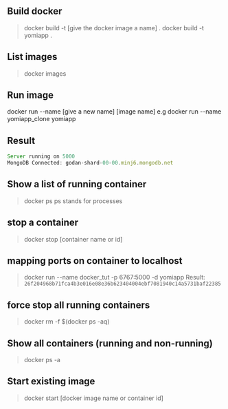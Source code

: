 <!-- Run build -->
<!-- make sure the docker deamon is running -->

## Build docker

> docker build -t [give the docker image a name] .
> docker build -t yomiapp .

## List images

> docker images

## Run image

docker run --name [give a new name] [image name]
e.g docker run --name yomiapp_clone yomiapp

## Result

```javascript
Server running on 5000
MongoDB Connected: godan-shard-00-00.minj6.mongodb.net
```

## Show a list of running container

> docker ps ps stands for processes

## stop a container

> docker stop [container name or id]

## mapping ports on container to localhost

> docker run --name docker_tut -p 6767:5000 -d yomiapp
> Result: `26f204968b71fca4b3e016e08e36b623404004ebf7081940c14a5731baf22385`

## force stop all running containers

> docker rm -f $(docker ps -aq)

## Show all containers (running and non-running)

> docker ps -a

## Start existing image

> docker start [docker image name or container id]
